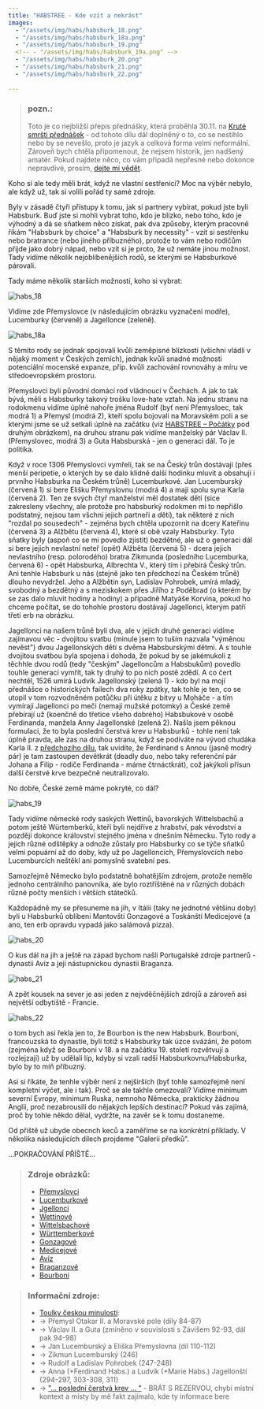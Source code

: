 ```yaml
---
title: "HABSTREE - Kde vzít a nekrást"
images:
  - "/assets/img/habs/habsburk_18.png"
  - "/assets/img/habs/habsburk_18a.png"
  - "/assets/img/habs/habsburk_19.png"
  <!-- - "/assets/img/habs/habsburk_19a.png" -->
  - "/assets/img/habs/habsburk_20.png"
  - "/assets/img/habs/habsburk_21.png"
  - "/assets/img/habs/habsburk_22.png"
  
---
```


> ### pozn.:
> Toto je co nejbližší přepis přednášky, která proběhla 30.11. na [Kruté smršti přednášek](https://ksp.mff.cuni.cz/akce/smrst/) - od tohoto dílu dál doplněný o to, co se nestihlo nebo by se nevešlo,
> proto je jazyk a celková forma velmi neformální. Zároveň bych chtěla připomenout, že nejsem historik,
> jen nadšený amatér. Pokud najdete něco, co vám připadá nepřesné nebo dokonce nepravdivé,
> prosím, [dejte mi vědět](mailto:matcha1309@hotmail.com).

<!--begin_excerpt-->

Koho si ale tedy měli brát, když ne vlastní sestřenici? 
Moc na výběr nebylo, ale když už, tak si volili pořád ty samé zdroje. 

<!--end_excerpt-->
Byly v zásadě čtyři přístupy k tomu, jak si partnery vybírat, pokud jste byli Habsburk. 
Buď jste si mohli vybrat toho, kdo je blízko, nebo toho, kdo je výhodný a dá se sňatkem něco získat, pak dva způsoby, kterým pracovně říkám "Habsburk by choice" a "Habsburk by necessity" - vzít si sestřenku nebo bratrance (nebo jiného příbuzného), protože to vám nebo rodičům přijde jako dobrý nápad, nebo vzít si je proto, že už nemáte jinou možnost. 
Tady vidíme několik nejoblíbenějších rodů, se kterými se Habsburkové párovali. 

Tady máme několik starších možností, koho si vybrat: 

![habs_18](/assets/img/habs/habsburk_18.png)

Vidíme zde Přemyslovce (v následujícím obrázku vyznačeni modře), Lucemburky (červeně) a Jagellonce (zeleně). 

![habs_18a](/assets/img/habs/habsburk_18a.png)

S těmito rody se jednak spojovali kvůli zeměpisné blízkosti (všichni vládli v nějaký moment v Českých zemích), jednak kvůli snadné možnosti potenciální mocenské expanze, příp. kvůli zachování rovnováhy a míru ve středoevropském prostoru. 

Přemyslovci byli původní domácí rod vládnoucí v Čechách. A jak to tak bývá, měli s Habsburky takový trošku love-hate vztah. Na jednu stranu na rodokmenu vidíme úplně nahoře jména Rudolf (byť není Přemysloec, tak modrá 1) a Přemysl (modrá 2), kteří spolu bojovali na Moravském poli a se kterými jsme se už setkali úplně na začátku (viz [HABSTREE – Počátky](https://matcha1309.github.io/HABSTREE01/) pod druhým obrázkem), na druhou stranu pak vidíme manželský pár Václav II. (Přemyslovec, modrá 3) a Guta Habsburská - jen o generaci dál. To je politika. 

Když v roce 1306 Přemyslovci vymřeli, tak se na Český trůn dostávají (přes menší peripetie, o kterých by se dalo klidně další hodinku mluvit a obsahují i prvního Habsburka na Českém trůně) Lucemburkové. Jan Lucemburský (červená 1) si bere Elišku Přemyslovnu (modrá 4) a mají spolu syna Karla (červená 2). Ten ze svých čtyř manželství měl dostatek dětí (sice zakresleny všechny, ale protože pro habsburký rodokmen mi to nepřišlo podstatný, nejsou tam všchni jejich partneři a děti), tak některé z nich "rozdal po sousedech" - zejména bych chtěla upozornit na dcery Kateřinu (červená 3) a Alžbětu (červená 4), které si obě vzaly Habsburky. Tyto sňatky byly (aspoň co se mi povedlo zjistit) bezdětné, ale už o generaci dál si bere jejich nevlastní neteř (opět) Alžběta (červená 5) - dcera jejich nevlastního (resp. polorodého) bratra Zikmunda (posledního Lucemburka, červená 6) - opět Habsburka, Albrechta V., který tím i přebírá Český trůn. Ani tenhle Habsburk u nás (stejně jako ten předchozí na Českém trůně) dlouho nevydržel. Jeho a Alžbětin syn, Ladislav Pohrobek, umírá mladý, svobodný a bezdětný a s meziskokem přes Jiřího z Poděbrad (o kterém by se zas dalo mluvit hodiny a hodiny) a případně Matyáše Korvína, pokud ho chceme počítat, se do tohohle prostoru dostávají Jagellonci, kterým patří třetí erb na obrázku. 

Jagellonci na našem trůně byli dva, ale v jejich druhé generaci vidíme zajímavou věc - dvojitou svatbu (minule jsem to tuším nazvala "výměnou nevěst") dvou Jagellonských dětí s dvěma Habsburskými dětmi. A s touhle dvojitou svatbou byla spojena i dohoda, že pokud by se jakémukoli z těchhle dvou rodů (tedy "českým" Jagelloncům a Habsbukům) povedlo touhle generací vymřít, tak ty druhý to po nich postě zdědí. A co čert nechtěl, 1526 umírá Ludvík Jagellonský (zelená 1) - kdo byl na mojí přednášce o historických failech dva roky zpátky, tak tohle je ten, co se utopil v tom rozvodněném potůčku při útěku z bitvy u Moháče - a tím vymírají Jagellonci po meči (nemají mužské potomky) a České země přebírají už (koenčně do třetice všeho dobrého) Habsbukové v osobě Ferdinanda, manžela Anny Jagellonské (zelená 2). Našla jsem pěknou formulaci, že to byla poslední čerstvá krev u Habsburků - tohle není tak úplně pravda, ale zas na druhou stranu, když se podíváte na vývod chudáka Karla II. z [předchozího dílu](https://matcha1309.github.io/HABSTREE02/), tak uvidíte, že Ferdinand s Annou (jasně modrý pár) je tam zastoupen devětkrát (deadly duo, nebo taky referenční pár Johana a Filip - rodiče Ferdinanda - máme čtrnáctkrát), což jakýkoli přísun další čerstvé krve bezpečně neutralizovalo. 

No dobře, České země máme pokryté, co dál? 

![habs_19](/assets/img/habs/habsburk_19.png)

Tady vidíme německé rody saských Wettinů, bavorských Wittelsbachů a potom ještě Würtemberků, kteří byli nejdříve z hrabství, pak vévodství a později dokonce království stejného jména v dnešním Německu. Tyto rody a jejich různé odštěpky a odnože zůstaly pro Habsburky co se týče sňatků velmi popuární až do doby, kdy už po Jagelloncích, Přemyslovcích nebo Lucemburcích neštěkl ani pomyslně svatební pes. 

<!---
Pokus o obarvení všech Wettinů, Wittelsbachů a Würtemberků (je to ale složité, protože mnozí jsou známí pod jménem toho, čemu vládli a nikoli rodů) - po řadě žlutá, modrá a červená. 

![habs_19a](/assets/img/habs/habsburk_19a.png) - TODO (nebylo na přednášce, je to hodně, časem bude)
-->

Samozřejmě Německo bylo podstatně bohatějším zdrojem, protože nemělo jednoho centrálního panovníka, ale bylo roztříštěné na v různých dobách různé počty menších i větších státečků. 

Každopádně my se přesuneme na jih, v Itálii (taky ne jednotné většinu doby) byli u Habsburků oblíbeni Mantovští Gonzagové a Toskánští Medicejové (a ano, ten erb opravdu vypadá jako salámová pizza). 

![habs_20](/assets/img/habs/habsburk_20.png)

O kus dál na jih a ještě na západ bychom našli Portugalské zdroje partnerů - dynastii Avíz a její nástupnickou dynastii Braganza.

![habs_21](/assets/img/habs/habsburk_21.png)

A zpět kousek na sever je asi jeden z nejvděčnějších zdrojů a zároveň asi největší odbytiště - Francie. 

![habs_22](/assets/img/habs/habsburk_22.png)

o tom bych asi řekla jen to, že Bourbon is the new Habsburk. Bourboni, francouzská to dynastie, byli totiž s Habsburky tak úzce svázáni, že potom (zejména když se Bourboni v 18. a na začátku 19. století rozvětvují a rozlejzají) už by udělali líp, kdyby si vzali radši Habsburkovnu/Habsburka, bylo by to míň příbuzný. 

Asi si říkáte, že tenhle výběr není z nejširších (byť tohle samozřejmě není kompletní výčet, ale i tak). Proč se ale takhle omezovali? Vidíme minimum severní Evropy, minimum Ruska, nemnoho Německa, prakticky žádnou Anglii, proč nezabrousili do nějakých lepších destinací? 
Pokud vás zajímá, proč by tohle někdo dělal, vydržte, na zavěr se k tomu dostaneme. 

Od příště už ubyde obecnch keců a zaměříme se na konkrétní příklady. V několika následujících dílech projdeme "Galerii předků". 

...POKRAČOVÁNÍ PŘÍŠTĚ...


> ### Zdroje obrázků: 
> - [Přemyslovci](https://commons.wikimedia.org/wiki/File:P%C5%99emyslovci_erb.svg#)
> - [Lucemburkové](https://commons.wikimedia.org/wiki/File:COA_Luxembourg_with_crest.svg#)
> - [Jgellonci](https://commons.wikimedia.org/wiki/File:COA_Jagiellon.svg#)
> - [Wettinové](https://commons.wikimedia.org/wiki/File:COA_Wettin.svg#)
> - [Wittelsbachové](https://commons.wikimedia.org/wiki/File:Wappen_des_Herzogs_in_Bayern_(Haus_Wittelsbach).png#)
> - [Württemberkové](https://commons.wikimedia.org/wiki/File:Wuerttemberg_Arms.svg#)
> - [Gonzagové](https://commons.wikimedia.org/wiki/File:Coat_of_arms_of_the_House_of_Gonzaga_(1328-1389).svg#)
> - [Medicejové](https://commons.wikimedia.org/wiki/File:Stemma_dei_Medici.png#)
> - [Avíz](https://commons.wikimedia.org/wiki/File:Bras%C3%A3o_de_armas_do_reino_de_Portugal_(1385).svg#)
> - [Braganzové](https://commons.wikimedia.org/wiki/File:Brasao-Brigantina.png#)
> - [Bourboni](https://commons.wikimedia.org/wiki/File:Grand_Royal_Coat_of_Arms_of_France.svg#)


> ### Informační zdroje:
> - [Toulky českou minulostí](https://dvojka.rozhlas.cz/toulky-ceskou-minulosti-vsechny-dily):
> - -> Přemysl Otakar II. a Moravské pole (díly 84-87)
> - -> Václav II. a Guta (zmíněno v souvislosti s Závišem 92-93, dál pak 94-98)
> - -> Jan Lucemburský a Eliška Přemyslovna (díl 110-112)
> - -> Zikmun Lucemburský (246)
> - -> Rudolf a Ladislav Pohrobek (247-248)
> - -> Anna (+Ferdinand Habs.) a Ludvík (+Marie Habs.) Jagellonští (294-297, 303-308, 311)
> - -> ["... poslední čerstvá krev ... "](https://youtu.be/J0beoQrjTAo?si=8UqzJA-rHamiKydB&t=678) - BRÁT S REZERVOU, chybí místní kontext a místy by mě fakt zajímalo, kde ty informace bere


